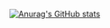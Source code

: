 [![Anurag's GitHub stats](https://github-readme-stats.vercel.app/api?username=vandevenn)](https://github.com/anuraghazra/github-readme-stats)
